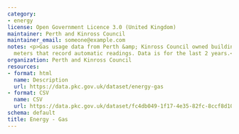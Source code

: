 ```yaml
---
category:
- energy
license: Open Government Licence 3.0 (United Kingdom)
maintainer: Perth and Kinross Council
maintainer_email: someone@example.com
notes: <p>Gas usage data from Perth &amp; Kinross Council owned buildings fitted with
  meters that record automatic readings. Data is for the last 2 years.</p>
organization: Perth and Kinross Council
resources:
- format: html
  name: Description
  url: https://data.pkc.gov.uk/dataset/energy-gas
- format: CSV
  name: CSV
  url: https://data.pkc.gov.uk/dataset/fc4db049-1f17-4e35-82fc-8ccf8d101ec1/resource/9b1271cf-5b26-4b29-9468-efb22cbf1256/download/energygas.csv
schema: default
title: Energy - Gas
---
```


